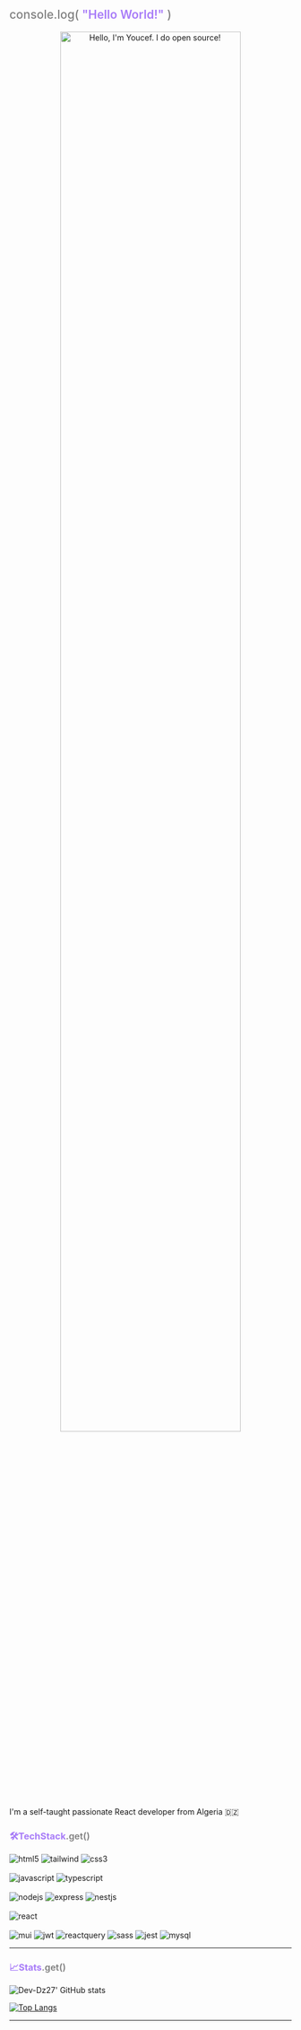 <h2 style="color: gray; font-weight: 500">console.log(
<span style="color: #a87cf8; font-weight: 600">"Hello World!"</span>
)</h3>

<p align="center"><a href="https://anuraghazra.github.io"><img width="80%" alt="Hello, I'm Youcef. I do open source!" src="./assets/gh-readme-header.png" /></a></p>

<br />

I'm a self-taught passionate React developer from Algeria 🇩🇿


<h3 style="color: #a87cf8">🛠️TechStack<span style="color: grey; font-weight: 600">.get()</span>
</h3>
<div>
<img alt='html5' src='https://img.shields.io/badge/HTML5-E34F26?style=for-the-badge&logo=html5&logoColor=white'/>
  
  <img alt='tailwind' src='[https://img.shields.io/badge/HTML5-E34F26?style=for-the-badge&logo=html5&logoColor=white](https://img.shields.io/badge/tailwindcss-%2338B2AC.svg?style=for-the-badge&logo=tailwind-css&logoColor=white)'/>

<img alt='css3' src='https://img.shields.io/badge/CSS3-1572B6?style=for-the-badge&logo=css3&logoColor=white'/>
</div>

<br/>

<div>
<img alt='javascript' src='https://img.shields.io/badge/JavaScript-F7DF1E?style=for-the-badge&logo=javascript&logoColor=black' />

<img alt='typescript' src='https://img.shields.io/badge/TypeScript-007ACC?style=for-the-badge&logo=typescript&logoColor=white' />
</div>

<br/>

<div>
<img alt='nodejs' src='https://img.shields.io/badge/Node.js-43853D?style=for-the-badge&logo=node.js&logoColor=white' />
<img alt='express' src='https://img.shields.io/badge/Express.js-404D59?style=for-the-badge' />
<img alt='nestjs' src='https://img.shields.io/badge/nestjs-%23E0234E.svg?style=for-the-badge&logo=nestjs&logoColor=white' />
</div>

<br/>

<div>
<img alt='react' src='https://img.shields.io/badge/react-%2320232a.svg?style=for-the-badge&logo=react&logoColor=%2361DAFB'/>
</div>

<br/>

<div>
<img alt='mui' src='https://img.shields.io/badge/MUI-%230081CB.svg?style=for-the-badge&logo=mui&logoColor=white'/>
<img alt='jwt' src='https://img.shields.io/badge/JWT-black?style=for-the-badge&logo=JSON%20web%20tokens'/>
<img alt='reactquery' src='https://img.shields.io/badge/-React%20Query-FF4154?style=for-the-badge&logo=react%20query&logoColor=white'/>
<img alt='sass' src='https://img.shields.io/badge/SASS-hotpink.svg?style=for-the-badge&logo=SASS&logoColor=white'/>
<img alt='jest' src='https://img.shields.io/badge/Jest-323330?style=for-the-badge&logo=Jest&logoColor=white'/>
<img alt='mysql' src='https://img.shields.io/badge/MySQL-005C84?style=for-the-badge&logo=mysql&logoColor=white'/>
</div>
<hr>
<h3 style="color: #a87cf8">📈Stats<span style="color: grey; font-weight: 600">.get()</span>
</h3>

![Dev-Dz27' GitHub stats](https://github-readme-stats.vercel.app/api?username=Dev-Dz27&theme=dark&show_icons=true)

[![Top Langs](https://github-readme-stats.vercel.app/api/top-langs/?username=Dev-Dz27&theme=dark&layout=compact&langs_count=6)](https://github.com/anuraghazra/github-readme-stats)
<!-- [![Dev-Dz27's GitHub stats](https://github-readme-stats.vercel.app/api?username=Dev-Dz27)](https://github.com/anuraghazra/github-readme-stats) -->

<hr/>
